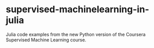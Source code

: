 # supervised-machinelearning-in-julia
Julia code examples from the new Python version of the Coursera Supervised Machine Learning course.
